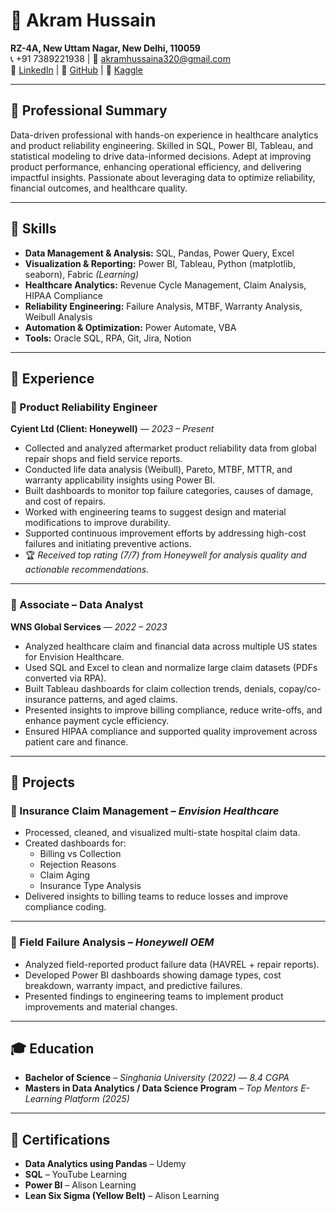 # 💼 Akram Hussain

**RZ-4A, New Uttam Nagar, New Delhi, 110059**  
📞 +91 7389221938 | 📧 akramhussaina320@gmail.com  
🔗 [LinkedIn](https://www.linkedin.com/in/akram-hussain-b34205343) | 🔗 [GitHub](#) | 🔗 [Kaggle](#)

---

## 🧠 Professional Summary

Data-driven professional with hands-on experience in healthcare analytics and product reliability engineering. Skilled in SQL, Power BI, Tableau, and statistical modeling to drive data-informed decisions. Adept at improving product performance, enhancing operational efficiency, and delivering impactful insights. Passionate about leveraging data to optimize reliability, financial outcomes, and healthcare quality.

---

## 🔧 Skills

- **Data Management & Analysis:** SQL, Pandas, Power Query, Excel  
- **Visualization & Reporting:** Power BI, Tableau, Python (matplotlib, seaborn), Fabric *(Learning)*  
- **Healthcare Analytics:** Revenue Cycle Management, Claim Analysis, HIPAA Compliance  
- **Reliability Engineering:** Failure Analysis, MTBF, Warranty Analysis, Weibull Analysis  
- **Automation & Optimization:** Power Automate, VBA  
- **Tools:** Oracle SQL, RPA, Git, Jira, Notion  

---

## 💼 Experience

### 🔹 Product Reliability Engineer  
**Cyient Ltd (Client: Honeywell)** — *2023 – Present*  
- Collected and analyzed aftermarket product reliability data from global repair shops and field service reports.  
- Conducted life data analysis (Weibull), Pareto, MTBF, MTTR, and warranty applicability insights using Power BI.  
- Built dashboards to monitor top failure categories, causes of damage, and cost of repairs.  
- Worked with engineering teams to suggest design and material modifications to improve durability.  
- Supported continuous improvement efforts by addressing high-cost failures and initiating preventive actions.  
- 🏆 *Received top rating (7/7) from Honeywell for analysis quality and actionable recommendations.*

---

### 🔹 Associate – Data Analyst  
**WNS Global Services** — *2022 – 2023*  
- Analyzed healthcare claim and financial data across multiple US states for Envision Healthcare.  
- Used SQL and Excel to clean and normalize large claim datasets (PDFs converted via RPA).  
- Built Tableau dashboards for claim collection trends, denials, copay/co-insurance patterns, and aged claims.  
- Presented insights to improve billing compliance, reduce write-offs, and enhance payment cycle efficiency.  
- Ensured HIPAA compliance and supported quality improvement across patient care and finance.  

---

## 🧪 Projects

### 📌 Insurance Claim Management – *Envision Healthcare*  
- Processed, cleaned, and visualized multi-state hospital claim data.  
- Created dashboards for:
  - Billing vs Collection  
  - Rejection Reasons  
  - Claim Aging  
  - Insurance Type Analysis  
- Delivered insights to billing teams to reduce losses and improve compliance coding.

---

### 📌 Field Failure Analysis – *Honeywell OEM*  
- Analyzed field-reported product failure data (HAVREL + repair reports).  
- Developed Power BI dashboards showing damage types, cost breakdown, warranty impact, and predictive failures.  
- Presented findings to engineering teams to implement product improvements and material changes.

---

## 🎓 Education

- **Bachelor of Science** – *Singhania University (2022)* — *8.4 CGPA*  
- **Masters in Data Analytics / Data Science Program** – *Top Mentors E-Learning Platform (2025)*  

---

## 📜 Certifications

- **Data Analytics using Pandas** – Udemy  
- **SQL** – YouTube Learning  
- **Power BI** – Alison Learning  
- **Lean Six Sigma (Yellow Belt)** – Alison Learning  

